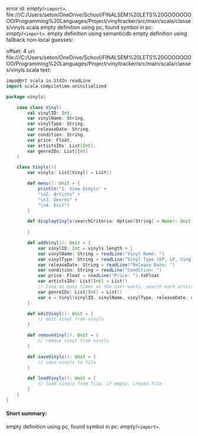 error id: _empty_/`<import>`.
file:///C:/Users/seton/OneDrive/School/FINALSEM%20LETS%20GOOOOOOOO/Programming%20Languages/Project/vinyltracker/src/main/scala/classes/vinyls.scala
empty definition using pc, found symbol in pc: _empty_/`<import>`.
empty definition using semanticdb
empty definition using fallback
non-local guesses:

offset: 4
uri: file:///C:/Users/seton/OneDrive/School/FINALSEM%20LETS%20GOOOOOOOO/Programming%20Languages/Project/vinyltracker/src/main/scala/classes/vinyls.scala
text:
```scala
impo@@rt scala.io.StdIn.readLine
import scala.compiletime.uninitialized

package vinyls{

    case class Vinyl(
        val vinylID: Int,
        var vinylName: String,
        var vinylType: String,
        var releaseDate: String,
        var condition: String,
        var price: Float,
        var artistsIDs: List[Int],
        var genreIDs: List[Int]
    )

    class Vinyls(){
        var vinyls: List[Vinyl] = List()

        def menu(): Unit = {
            println("1. View Vinyls" +
            "\n2. Artists" +
            "\n3. Genres" +
            "\n4. Exit")
        }

        def displayVinyls(searchCriteria: Option[String] = None): Unit = {
            
        }

        def addVinyl(): Unit = {
            var vinylID: Int = vinyls.length + 1
            var vinylName: String = readLine("Vinyl Name: ")
            var vinylType: String = readLine("Vinyl Type (EP, LP, Single, other): ")
            var releaseDate: String = readLine("Release Date: ")
            var condition: String = readLine("Condition: ")
            var price: Float = readLine("Price: ").toFloat
            var artistsIDs: List[Int] = List()
            // loop as many times as the user wants, search each artist in the artists list, if artist id is returned, add to artistsID list, if not, addArtist with details.
            var genreIDs: List[Int] = List()
            var v = Vinyl(vinylID, vinylName, vinylType, releaseDate, condition, price, artistsIDs, genreIDs)
        }

        def editVinyl(): Unit = {
            // edit vinyl from vinyls
        }

        def removeVinyl(): Unit = {
            // remove vinyl from vinyls
        }

        def saveVinyls(): Unit = {
            // save vinyls to file
        }

        def loadVinyls(): Unit = {
            // load vinyls from file, if empty, create file
        }
    }
}
```


#### Short summary: 

empty definition using pc, found symbol in pc: _empty_/`<import>`.